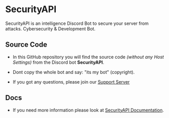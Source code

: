 # SecurityAPI
SecurityAPI is an intelligence Discord Bot to secure your server from attacks. Cybersecurity & Development Bot.

## Source Code

- In this GitHub repository you will find the source code _(without any Host Settings)_ from the Discord bot **SecurityAPI**.

- Dont copy the whole bot and say: "its my bot" (copyright). 

- If you got any questions, please join our [Support Server](https://discord.gg/5sBDQKN)

## Docs

- If you need more information please look at [SecurityAPI Documentation](https://github.com/ookamicodes/securityapi-documentation).


